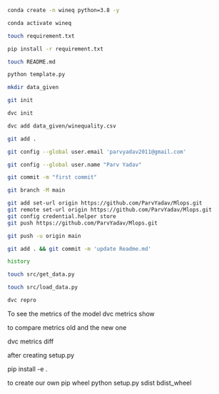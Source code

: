 ```bash
conda create -n wineq python=3.8 -y
```
```bash
conda activate wineq
```
```bash
touch requirement.txt
```
```bash
pip install -r requirement.txt
```
```bash
touch README.md
```
```bash
python template.py
```
```bash
mkdir data_given
```
```bash
git init
```
```bash
dvc init
```
```bash
dvc add data_given/winequality.csv
```
```bash
git add .
```
```bash
git config --global user.email 'parvyadav2011@gmail.com'
```
```bash
git config --global user.name "Parv Yadav"
```
```bash
git commit -m "first commit"
```
```bash
git branch -M main
```
```bash
git add set-url origin https://github.com/ParvYadav/Mlops.git
git remote set-url origin https://github.com/ParvYadav/Mlops.git
git config credential.helper store
git push https://github.com/ParvYadav/Mlops.git
```
```bash
git push -u origin main
```
```bash
git add . && git commit -m 'update Readme.md'
```
```bash
history
```
```bash
touch src/get_data.py
```
```bash
touch src/load_data.py
```
``` bash
dvc repro
```
To see the metrics of the model
dvc metrics show

to compare metrics old and the new one

dvc metrics diff

after creating setup.py

pip install -e .

to create our own pip wheel
python setup.py sdist bdist_wheel
